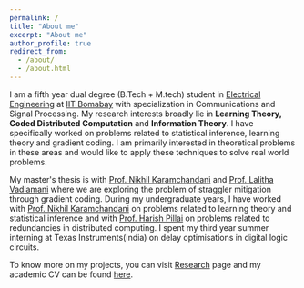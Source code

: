```yaml
---
permalink: /
title: "About me"
excerpt: "About me"
author_profile: true
redirect_from: 
  - /about/
  - /about.html
---
```



I am a fifth year dual degree (B.Tech + M.tech) student in [Electrical Engineering](https://www.ee.iitb.ac.in/web) at [IIT Bomabay](http://www.iitb.ac.in/) with specialization in Communications and Signal Processing. My research interests broadly lie in **Learning Theory, Coded Distributed Computation** and **Information Theory**. I have specifically worked on problems related to statistical inference, learning theory and gradient coding. I am primarily interested in theoretical problems in these areas and would like to apply these techniques to solve real world problems.

My master's thesis is with [Prof. Nikhil Karamchandani](http://www.ee.iitb.ac.in/~nikhilk/) and [Prof. Lalitha Vadlamani](https://faculty.iiit.ac.in/~lalitha.v/) where we are exploring the problem of straggler mitigation through gradient coding. During my undergraduate years, I have worked with [Prof. Nikhil Karamchandani](http://www.ee.iitb.ac.in/~nikhilk/) on problems related to learning theory and statistical inference and with [Prof. Harish Pillai](http://www.ee.iitb.ac.in/~hp/) on problems related to redundancies in distributed computing. I spent my third year summer interning at Texas Instruments(India) on delay optimisations in digital logic circuits.      

To know more on my projects, you can visit [Research](https://Sahasrajit123.github.io/research/) page and my academic CV can be found [here]((https://Sahasrajit123.github.io/assets/files/CV_Sahasrajit.pdf)).


<!---
I am a Fifth Year Dual Degree (B. Tech + M. Tech) student of [Electrical Engineering](https://www.ee.iitb.ac.in/web) at [IIT Bombay](http://www.iitb.ac.in/) with specialization in Communications and Signal Processing. My research interests broadly lie in **Applied Probability, Learning Theory, Optimization, Game Theory** and **Social Networks**. I am primarily interested in theoretical aspects of problems in these fields and I also like to apply these tools to solve real world problems.

My master's thesis is with [Prof. Ankur Kulkarni](http://www.sc.iitb.ac.in/~ankur/) and [Prof. Jayakrishnan Nair](https://www.ee.iitb.ac.in/~jayakrishnan.nair/), where we are exploring the topic of Games on Networks. During my undergraduate years, I have been fortunate to work with [Prof. Vivek Borkar](https://www.ee.iitb.ac.in/web/faculty/homepage/borkar) on problems in reinforcement learning, multi-armed bandits and MCMC over graphs. I spent the Summer of 2017 as a research intern at the University of Southern California under the guidance of [Prof. Rahul Jain](http://www-bcf.usc.edu/~rahuljai/Welcome.html), where we worked on a risk aware stochastic optimization problem.

To know more about my research, you can head over to the [Research](https://kc1729.github.io/research/) page and my academic CV can be found [here](https://kc1729.github.io/assets/files/CV_Karan_Chadha.pdf). To contact me, you can email: karanc1729[at]gmail.com
-->

